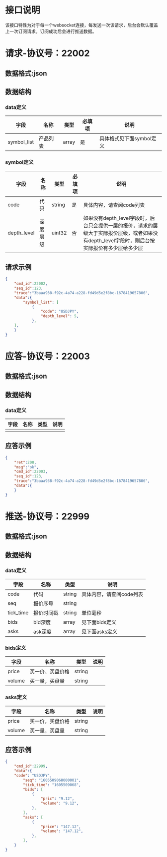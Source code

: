 # 接口说明
该接口特性为对于每一个websocket连接，每发送一次该请求，后台会默认覆盖上一次订阅请求。订阅成功后会进行推送数据。
# 请求-协议号：22002
## 数据格式:json
## 数据结构
### data定义
| 字段        | 名称     | 类型  | 必填项 | 说明                     |
| ----------- | -------- | ----- | ------ | ------------------------ |
| symbol_list | 产品列表 | array | 是     | 具体格式见下面symbol定义 |
### symbol定义
| 字段        | 名称     | 类型   | 必填项 | 说明                                                         |
| ----------- | -------- | ------ | ------ | ------------------------------------------------------------ |
| code        | 代码     | string | 是     | 具体内容，请查阅code列表                                     |
| depth_level | 深度层级 | uint32 | 否     | 如果没有depth_level字段时，后台只会提供一层的报价，请求的层级大于实际报价层级，或者如果没有depth_level字段时，则后台按实际报价有多少层给多少层 |
## 请求示例
```json
{
    "cmd_id":22002,
    "seq_id":123,
    "trace":"3baaa938-f92c-4a74-a228-fd49d5e2f8bc-1678419657806",
    "data":{
        "symbol_list": [
            {
		        "code": "USDJPY",
                "depth_level": 5,
            },
	],
    }
}
```
# 应答-协议号：22003
## 数据格式:json
## 数据结构
### data定义
| 字段 | 名称 | 类型 | 说明 |
| --- | --- | --- | --- |
|  |  |  |  |


## 应答示例
```json
{
    "ret":200,
    "msg":"ok",
    "cmd_id":22003,
    "seq_id":123,
    "trace":"3baaa938-f92c-4a74-a228-fd49d5e2f8bc-1678419657806",
    "data":{
    }    
}
```
# 推送-协议号：22999
## 数据格式:json
## 数据结构
### data定义
| 字段      | 名称       | 类型   | 说明                     |
| --------- | ---------- | ------ | ------------------------ |
| code      | 代码       | string | 具体内容，请查阅code列表 |
| seq       | 报价序号   | string |                          |
| tick_time | 报价时间戳 | string | 单位毫秒                 |
| bids      | bid深度    | array  | 见下面bids定义           |
| asks      | ask深度    | array  | 见下面asks定义           |
### bids定义
| 字段   | 名称             | 类型   | 说明 |
| ------ | ---------------- | ------ | ---- |
| price  | 买一价，买盘价格 | string |      |
| volume | 买一量，买盘量   | string |      |
### asks定义
| 字段   | 名称             | 类型   | 说明 |
| ------ | ---------------- | ------ | ---- |
| price  | 买一价，买盘价格 | string |      |
| volume | 买一量，买盘量   | string |      |
## 应答示例
```json
{
    "cmd_id":22999,
    "data":{
	"code": "USDJPY",
        "seq": "1605509068000001",
        "tick_time": "1605509068",
        "bids": [
            {
                "pric": "9.12",
                "volume": "9.12",
            },
        ],
        "asks": [
            {
                "price": "147.12",
                "volume": "147.12",
            },
        ],
    }
}
```